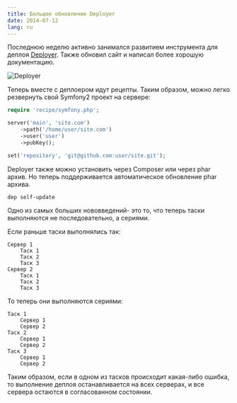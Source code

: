 ```yaml
---
title: Большое обновление Deployer
date: 2014-07-12
lang: ru
---
```


Последнюю неделю активно занимался развитием инструмента для деплоя [Deployer](http://deployer.org).
Также обновил сайт и написал более хорошую документацию.

![Deployer](/assets/new-deployer/deployer.png)

<!--more-->

Теперь вместе с деплоером идут рецепты. Таким образом, можно легко резвернуть свой Symfony2 проект на сервере:


~~~ php
require 'recipe/symfony.php';

server('main', 'site.com')
    ->path('/home/user/site.com')
    ->user('user')
    ->pubKey();

set('repository', 'git@github.com:user/site.git');
~~~

Deployer также можно установить через Composer или через phar архив.
Но теперь поддерживается автоматическое обновление phar архива.

~~~
dep self-update
~~~

Одно из самых больших нововведений- это то, что теперь таски выполняются не последовательно, а сериями.

Если раньше таски выполнялись так:

~~~
Сервер 1
    Таск 1
    Таск 2
    Таск 3
Сервер 2
    Таск 1
    Таск 2
    Таск 3
~~~

То теперь они выполняются сериями:

~~~
Таск 1
    Сервер 1
    Сервер 2
Таск 2
    Сервер 1
    Сервер 2
Таск 3
    Сервер 1
    Сервер 2
~~~

Таким образом, если в одном из тасков происходит какая-либо ошибка, то выполнение деплоя останавливается на всех серверах,
и все сервера остаются в согласованном состоянии.
